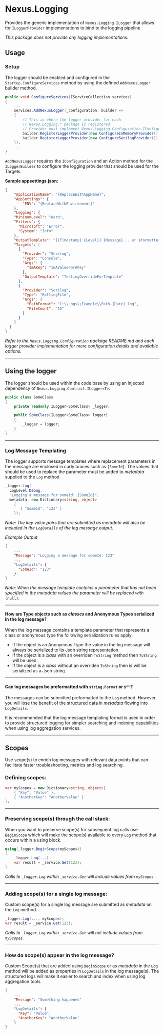 # Nexus.Logging #

Provides the generic implementation of `Nexus.Logging.ILogger` that 
allows for `ILoggerProvider` implementations to bind to the logging pipeline.

_This package does not provide any logging implementations._

## Usage ##

### Setup ###

The logger should be enabled and configured in the `Startup.ConfigureServices` method
by using the defined `AddNexusLogger` builder method.
```csharp
public void ConfigureServices(IServiceCollection services)
{
    ...
    services.AddNexusLogger(_configuration, builder =>
    {
        // This is where the logger provider for each 
        // Nexus.Logging.* package is registered
        // Provider must implement Nexus.Logging.Configuration.IConfigureLoggerProvider.
        builder.RegisterLoggerProvider(new ConfigureInMemoryProvider());
        builder.RegisterLoggerProvider(new ConfigureSerilogProvider());
    });
    ...
}
```

`AddNexusLogger` requires the `IConfiguration` and an Action method for the `ILoggerBuilder` to 
configure the logging provider that should be used for the Targets.

**Sample appsettings.json:**
```json
{
    "ApplicationName": "{ReplaceWithAppName}",
    "AppSettings": {
        "ENV": "{ReplaceWithEnvironment}"
    },
    "Logging": {
    "MinimumLevel": "Warn",
    "Filters": {
      "Microsoft": "Error",
      "System": "Info"
    },
    "OutputTemplate": "[{Timestamp} {Level}] {Message}... or $formatter",
    "Targets": [
      {
        "Provider": "Serilog",
        "Type": "Console",
        "Args": {
          "ImAKey": "ImAValueForAKey"
        },
        "OutputTemplate": "TestingOverrideForTemplate"
      },
      {
        "Provider": "Serilog",
        "Type": "RollingFile",
        "Args": {
          "PathFormat": "C:\\Logs\\Example\\Path-{Date}.log",
          "FileCount": "15"
        }
      }
    ]
  }
}
```

*Refer to the `Nexus.Logging.Configuration` package README.md
and each logger provider implementation for more configuration details and available
options.*

---

## Using the logger ##

The logger should be used within the code base by using an injected dependency of 
`Nexus.Logging.Contract.ILogger<T>`:
```csharp
public class SomeClass
{
    private readonly ILogger<SomeClass> _logger;

    public SomeClass(ILogger<SomeClass> logger)
    {
        _logger = logger;
    }
}
```

---

### Log Message Templating ###

The logger supports message templates where replacement parameters in the message 
are enclosed in curly braces such as `{SomeId}`.  The values that should be used to replace the parameter 
must be added to *metadata* supplied to the `Log` method.
```csharp
_logger.Log(
  LogLevel.Debug, 
  "Logging a message for someId: {SomeId}",
  metadata: new Dictionary<string, object>
    {
       { "SomeId", "123" }
    });
```
*Note: The key value pairs that are submitted as metadata will also be included in the
`LogDetails` of the log message output.*

*Example Output*
```json
{
    ...
    "Message": "Logging a message for someId: 123"
    ...
    "LogDetails": {
      "SomeId": "123"
    }    
}
```

*Note: When the message template contains a parameter that has not been specified in the 
metadata values the parameter will be replaced with* `(null)`.

---
#### How are Type objects such as _classes_ and Anonymous Types serialized in the log message? ####

When the log message contains a template parameter that represents a class or anonymous 
type the following serialization rules apply:
- If the object is an Anonymous Type the value in the log message will always be 
serialized to its Json string representation.
- If the object is a _class_ with an overriden `ToString` method then `ToString` will be used.
- If the object is a _class_ without an overriden `ToString` then is will be serialized as a Json string.

---

#### Can log messages be preformatted with `string.Format` or `$""`? ####

The messages can be submitted preformatted to the `Log` method.
However, you will lose the benefit of the structured data in *metadata* flowing into
`LogDetails`.

It is recommended that the log message templating format is used in order to provide 
structured logging for simpler searching and indexing capabilities when using log 
aggregation services.

---

## Scopes ##

Use scope(s) to enrich log messages with relevant data points that can facilitate faster 
troubleshooting, metrics and log searching.

### Defining scopes: ###
```csharp
var myScopes = new Dictionary<string, object>{
    { "Key", "Value" },
    { "AnotherKey": "AnotherValue" }
};
```

---

### Preserving scope(s) through the call stack: ###

When you want to preserve scope(s) for subsequent log calls use `BeginScope` which 
will make the scope(s) available to every `Log` method that occurs within a using block.
```csharp
using(_logger.BeginScope(myScopes))
{
    _logger.Log(...)
    var result = _service.Get(123);
}
```
*Calls to `_logger.Log` within `_service.Get` will include values from `myScopes`.*

---

### Adding scope(s) for a single log message: ###

Custom scope(s) for a single log message are submitted as *metadata* on the `Log` method.
```csharp
_logger.Log(..., myScopes);
var result = _service.Get(123);

```
*Calls to `_logger.Log` within `_service.Get` will not include values from `myScopes`.*

---

### How do scope(s) appear in the log message? ###

Custom Scope(s) that are added using `BeginScope` or as *metadata* in the `Log` method
will be added as properties in `LogDetails` in the log message(s).  The structured logs 
will make it easier to search and index when using log aggregation tools.
```json
{
    ...
    "Message": "Something happened"
    ...
    "LogDetails": {
      "Key": "Value",
      "AnotherKey": "AnotherValue"
    }    
}
```

